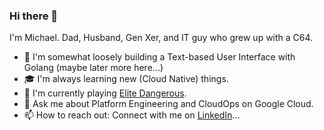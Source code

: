 ### Hi there 👋

I'm Michael. Dad, Husband, Gen Xer, and IT guy who grew up with a C64.

- 👷 I'm somewhat loosely building a Text-based User Interface with Golang (maybe later more here...) 
- 🎓 I'm always learning new (Cloud Native) things.
- 🚀 I'm currently playing [Elite Dangerous](https://www.elitedangerous.com/).
- 💬 Ask me about Platform Engineering and CloudOps on Google Cloud.
- 📫 How to reach out: Connect with me on [LinkedIn](https://www.linkedin.com/in/m5lk3n/)...

<!--
**m5lk3n/m5lk3n** is a ✨ _special_ ✨ repository because its `README.md` (this file) appears on your GitHub profile.

Here are some ideas to get you started:

- 🔭 I’m currently working on ...
- 🌱 I’m currently learning ...
- 👯 I’m looking to collaborate on ...
- 🤔 I’m looking for help with ...
- 💬 Ask me about ...
- 📫 How to reach me: ...
- 😄 Pronouns: ...
- ⚡ Fun fact: ...
-->
